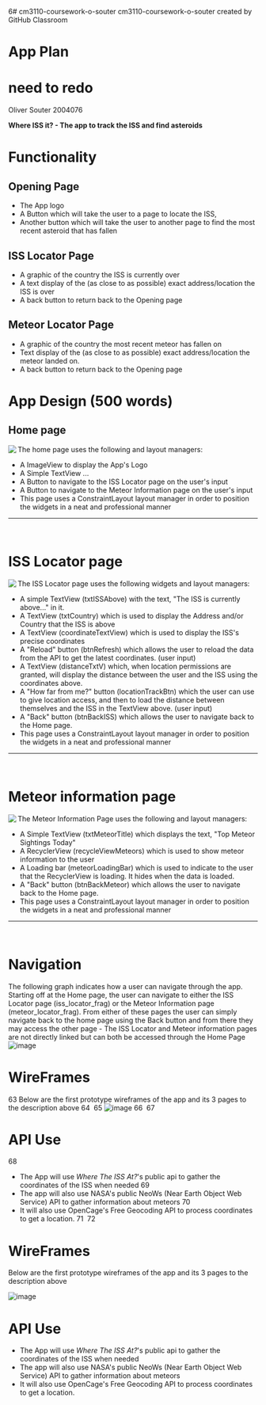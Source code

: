 6# cm3110-coursework-o-souter
cm3110-coursework-o-souter created by GitHub Classroom

# App Plan
# need to redo
Oliver Souter 2004076

**Where ISS it? - The app to track the ISS and find asteroids**

# Functionality

## Opening Page
* The App logo
* A Button which will take the user to a page to locate the ISS, 
* Another button which will take the user to another page to find the most recent asteroid that has fallen

## ISS Locator Page
* A graphic of the country the ISS is currently over
* A text display of the (as close to as possible) exact address/location the ISS is over
* A back button to return back to the Opening page

## Meteor Locator Page
* A graphic of the country the most recent meteor has fallen on
* Text display of the (as close to as possible) exact address/location the meteor landed on.
* A back button to return back to the Opening page




# App Design (500 words)

## Home page

<image align="left" src="https://user-images.githubusercontent.com/73543366/205923412-a9fe51cb-d2fd-4ec0-8918-2164cc79f2b2.png"/>

The home page uses the following and layout managers:
* A ImageView to display the App's Logo
* A Simple TextView ...
* A Button to navigate to the ISS Locator page on the user's input  
* A Button to navigate to the Meteor Information page on the user's input
* This page uses a ConstraintLayout layout manager in order to position the widgets in a neat and professional manner
---
<br clear="left">


# ISS Locator page

<image align="left" src="https://user-images.githubusercontent.com/73543366/205923407-6ff0a4cd-f466-413d-80f0-5a1891b5f92a.png"/>

The ISS Locator page uses the following widgets and layout managers:
* A simple TextView (txtISSAbove) with the text, "The ISS is currently above..." in it.
* A TextView (txtCountry) which is used to display the Address and/or Country that the ISS is above
* A TextView (coordinateTextView) which is used to display the ISS's precise coordinates
* A "Reload" button (btnRefresh) which allows the user to reload the data from the API to get the latest coordinates. (user input)
* A TextView (distanceTxtV) which, when location permissions are granted, will display the distance between the user and the ISS using the coordinates above.
* A "How far from me?" button (locationTrackBtn) which the user can use to give location access, and then to load the distance between themselves and the ISS in the TextView above. (user input)
* A "Back" button (btnBackISS) which allows the user to navigate back to the Home page.
* This page uses a ConstraintLayout layout manager in order to position the widgets in a neat and professional manner

---
<br clear="left">

# Meteor information page

<image align="left" src="https://user-images.githubusercontent.com/73543366/205923409-f839e666-ee98-4af1-8c9f-ea5de9b53d9a.png"/>

The Meteor Information Page uses the following and layout managers:
* A Simple TextView (txtMeteorTitle) which displays the text, "Top Meteor Sightings Today"
* A RecyclerView (recycleViewMeteors) which is used to show meteor information to the user
* A Loading bar (meteorLoadingBar) which is used to indicate to the user that the RecyclerView is loading. It hides when the data is loaded.
* A "Back" button (btnBackMeteor) which allows the user to navigate back to the Home page.
* This page uses a ConstraintLayout layout manager in order to position the widgets in a neat and professional manner
---
<br clear="left">

# Navigation
The following graph indicates how a user can navigate through the app. Starting off at the Home page, the user can navigate to either the ISS Locator page (iss_locator_frag) or the Meteor Information page (meteor_locator_frag).
From either of these pages the user can simply navigate back to the home page using the Back button and from there they may access the other page - The ISS Locator and Meteor information pages are not directly linked but can both be accessed through the Home Page
![image](https://user-images.githubusercontent.com/73543366/205931686-588d8952-64fc-4721-9886-ffb8f1491f8a.png)



# WireFrames
63
Below are the first prototype wireframes of the app and its 3 pages to the description above
64
​
65
![image](https://user-images.githubusercontent.com/73543366/198712846-4a850b3e-3573-4e87-b42a-fa2564df473a.png)
66
​
67
# API Use
68
* The App will use *Where The ISS At?*'s public api to gather the coordinates of the ISS when needed 
69
* The app will also use NASA's public NeoWs (Near Earth Object Web Service) API to gather information about meteors
70
* It will also use OpenCage's Free Geocoding API to process coordinates to get a location.
71
​
72
​
# WireFrames
Below are the first prototype wireframes of the app and its 3 pages to the description above

![image](https://user-images.githubusercontent.com/73543366/198712846-4a850b3e-3573-4e87-b42a-fa2564df473a.png)

# API Use
* The App will use *Where The ISS At?*'s public api to gather the coordinates of the ISS when needed 
* The app will also use NASA's public NeoWs (Near Earth Object Web Service) API to gather information about meteors
* It will also use OpenCage's Free Geocoding API to process coordinates to get a location.


